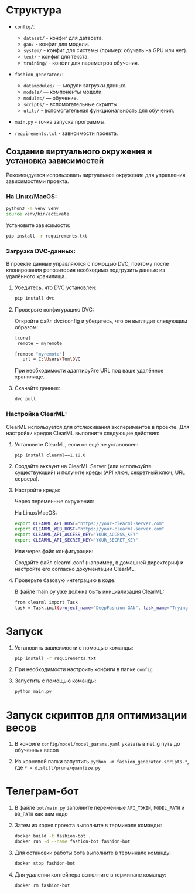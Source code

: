 # Структура
- `config/`:
  - `dataset/` - конфиг для датасета.
  - `gan/` - конфиг для модели.
  - `system/` - конфиг для системы (пример: обучать на GPU или нет).
  - `text/` - конфиг для текста.
  - `training/` - конфиг для параметров обучения.

- `fashion_generator/`:
  - `datamodules/` — модули загрузки данных.
  - `models/` — компоненты модели.
  - `modules/` — обучение.
  - `scripts/` - вспомогательные скрипты.
  - `utils/` - вспомогательная функциональность для обучения.

- `main.py` - точка запуска программы.

- `requirements.txt` - зависимости проекта.
  
## Создание виртуального окружения и установка зависимостей

Рекомендуется использовать виртуальное окружение для управления зависимостями проекта.

### На Linux/MacOS:

```bash
python3 -m venv venv
source venv/bin/activate
```

Установите зависимости:

```bash
pip install -r requirements.txt
```

### Загрузка DVC‑данных:

В проекте данные управляются с помощью DVC, поэтому после клонирования репозитория необходимо подгрузить данные из удалённого хранилища.

1. Убедитесь, что DVC установлен:
   
   ```bash
   pip install dvc
   ```
  
2. Проверьте конфигурацию DVC:
  
   Откройте файл dvc/config и убедитесь, что он выглядит следующим образом:
   
   ```bash
   [core]
    remote = myremote

   [remote "myremote"]
      url = C:\Users\Tom\DVC
   ```
   При необходимости адаптируйте URL под ваше удалённое хранилище.

3. Скачайте данные:
   
   ```bash
   dvc pull
   ```

### Настройка ClearML:

ClearML используется для отслеживания экспериментов в проекте. Для настройки кредов ClearML выполните следующие действия:

1. Установите ClearML, если он ещё не установлен:

   ```bash
   pip install clearml==1.18.0
   ```

2. Создайте аккаунт на ClearML Server (или используйте существующий) и получите креды (API ключ, секретный ключ, URL сервера).

3. Настройте креды:

   Через переменные окружения:

   На Linux/MacOS:

   ```bash
   export CLEARML_API_HOST="https://your-clearml-server.com"
   export CLEARML_WEB_HOST="https://your-clearml-server.com"
   export CLEARML_API_ACCESS_KEY="YOUR_ACCESS_KEY"
   export CLEARML_API_SECRET_KEY="YOUR_SECRET_KEY"
   ```

   Или через файл конфигурации:

   Создайте файл clearml.conf (например, в домашней директории) и настройте его согласно документации ClearML.

4. Проверьте базовую интеграцию в коде.

   В файле main.py уже должна быть инициализация ClearML:

   ```bash
   from clearml import Task
   task = Task.init(project_name="DeepFashion GAN", task_name="Trying ClearML")
   ```

# Запуск

1. Установить зависимости с помощью команды:
   
   ```bash
   pip install -r requirements.txt
   ```

2. При необходимости настроить конфиги в папке `config`

3. Запустить с помощью команды:
   ```bash
   python main.py
   ```


# Запуск скриптов для оптимизации весов

1. В конфиге `config/model/model_params.yaml` указать в net_g путь до обученных весов

2. Из корневой папки запустить `python -m fashion_generator.scripts.*`, где `* = distill/prune/quantize.py`

# Телеграм-бот

1. В файле `bot/main.py` заполните переменные `API_TOKEN`, `MODEL_PATH` и `DB_PATH` как вам надо

2. Затем из корня проекта выполните в терминале команды:
   ```bash
   docker build -t fashion-bot . 
   docker run -d --name fashion-bot fashion-bot
   ```

3. Для остановки работы бота выполните в терминале команду:
   ```bash
   docker stop fashion-bot 
   ```

4. Для удаления контейнера выполните в терминале команду:
   ```bash
   docker rm fashion-bot
   ```